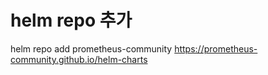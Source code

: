 


# helm repo 추가
helm repo add prometheus-community https://prometheus-community.github.io/helm-charts